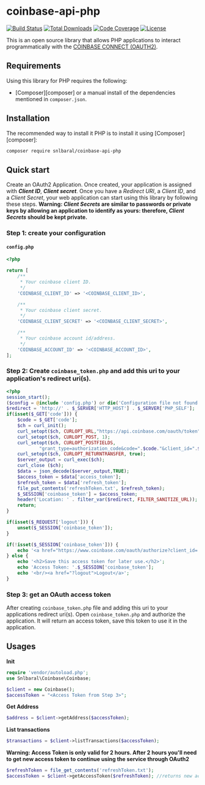# coinbase-api-php

[![Build Status](https://travis-ci.org/snlbaral/coinbase-api-php.svg)](https://travis-ci.org/snlbaral/coinbase-api-php)
[![Total Downloads](https://poser.pugx.org/snlbaral/coinbase-api-php/d/total.svg)](https://packagist.org/packages/snlbaral/coinbase-api-php)
[![Code Coverage](https://codecov.io/gh/snlbaral/coinbase-api-php/badge.svg)](https://codecov.io/gh/snlbaral/coinbase-api-php)
[![License](https://poser.pugx.org/snlbaral/coinbase-api-php/license)](https://packagist.org/packages/snlbaral/coinbase-api-php)

This is an open source library that allows PHP applications to interact programmatically with the <a href="https://developers.coinbase.com/docs/wallet/coinbase-connect">COINBASE CONNECT (OAUTH2)</a>.

Requirements
------------

Using this library for PHP requires the following:

* [Composer][composer] or a manual install of the dependencies mentioned in
  `composer.json`.


Installation
------------

The recommended way to install it PHP is to install it using
[Composer][composer]:

```sh
composer require snlbaral/coinbase-api-php
```


Quick start
-----------

Create an OAuth2 Application. Once created, your application is assigned with ***Client ID***, ***Client secret***.
Once you have a *Redirect URI*, a *Client ID*, and a *Client Secret*, your web application can start using this library by following these steps.
**Warning: *Client Secrets* are similar to passwords or private keys by allowing an application to identify as yours: therefore, *Client Secrets* should be kept private.**

### Step 1: create your configuration

#### `config.php`

```php
<?php

return [
    /**
     * Your coinbase client ID.
     */
    'COINBASE_CLIENT_ID' => '<COINBASE_CLIENT_ID>',

    /**
     * Your coinbase client secret.
     */
    'COINBASE_CLIENT_SECRET' => '<COINBASE_CLIENT_SECRET>',

    /**
     * Your coinbase account id/address.
     */
    'COINBASE_ACCOUNT_ID' => '<COINBASE_ACCOUNT_ID>',
];
```

### Step 2: Create `coinbase_token.php` and add this uri to your application's redirect uri(s).

```php
<?php
session_start();
($config = @include 'config.php') or die('Configuration file not found');
$redirect = 'http://' . $_SERVER['HTTP_HOST'] . $_SERVER['PHP_SELF'];
if(isset($_GET['code'])) {
	$code = $_GET['code'];
	$ch = curl_init();
	curl_setopt($ch, CURLOPT_URL,"https://api.coinbase.com/oauth/token");
	curl_setopt($ch, CURLOPT_POST, 1);
	curl_setopt($ch, CURLOPT_POSTFIELDS,
		    "grant_type=authorization_code&code=".$code."&client_id=".$config['COINBASE_CLIENT_ID']."&client_secret=".$config['COINBASE_CLIENT_SECRET']."&redirect_uri=".$redirect);
	curl_setopt($ch, CURLOPT_RETURNTRANSFER, true);
	$server_output = curl_exec($ch);
	curl_close ($ch);
	$data = json_decode($server_output,TRUE);
	$access_token = $data['access_token'];
	$refresh_token = $data['refresh_token'];
	file_put_contents('refreshToken.txt', $refresh_token);
	$_SESSION['coinbase_token'] = $access_token;
	header('Location: ' . filter_var($redirect, FILTER_SANITIZE_URL));
	return;
}

if(isset($_REQUEST['logout'])) {
	unset($_SESSION['coinbase_token']);
}

if(!isset($_SESSION['coinbase_token'])) {
	echo '<a href="https://www.coinbase.com/oauth/authorize?client_id='.$config['COINBASE_CLIENT_ID'].'&redirect_uri='.$redirect.'&response_type=code&scope=wallet%3Aaddresses%3Acreate,wallet%3Aaddresses%3Aread,wallet%3Anotifications%3Aread">Authorize Me</a>'; //Add as much scope as you want according to your application's need.
} else {
	echo '<h2>Save this access token for later use.</h2>';
	echo 'Access Token: '.$_SESSION['coinbase_token'];
	echo '<br/><a href="?logout">Logout</a>';
}
```

### Step 3: get an OAuth access token

After creating `coinbase_token.php` file and adding this uri to your applications redirect uri(s). Open `coinbase_token.php` and authorize the application.
It will return an access token, save this token to use it in the application.


Usages
----------

**Init**
```php
require 'vendor/autoload.php';
use Snlbaral\Coinbase\Coinbase;

$client = new Coinbase();
$accessToken = "<Access Token from Step 3>";
```

**Get Address**
```php
$address = $client->getAddress($accessToken);
```

**List transactions**
```php
$transactions = $client->listTransactions($accessToken);
```

**Warning: Access Token is only valid for 2 hours. After 2 hours you'll need to get new access token to continue using the service through OAuth2**
```php
$refreshToken = file_get_contents('refreshToken.txt');
$accessToken = $client->getAccessToken($refreshToken); //returns new access token valid for next 2 hours.
```
